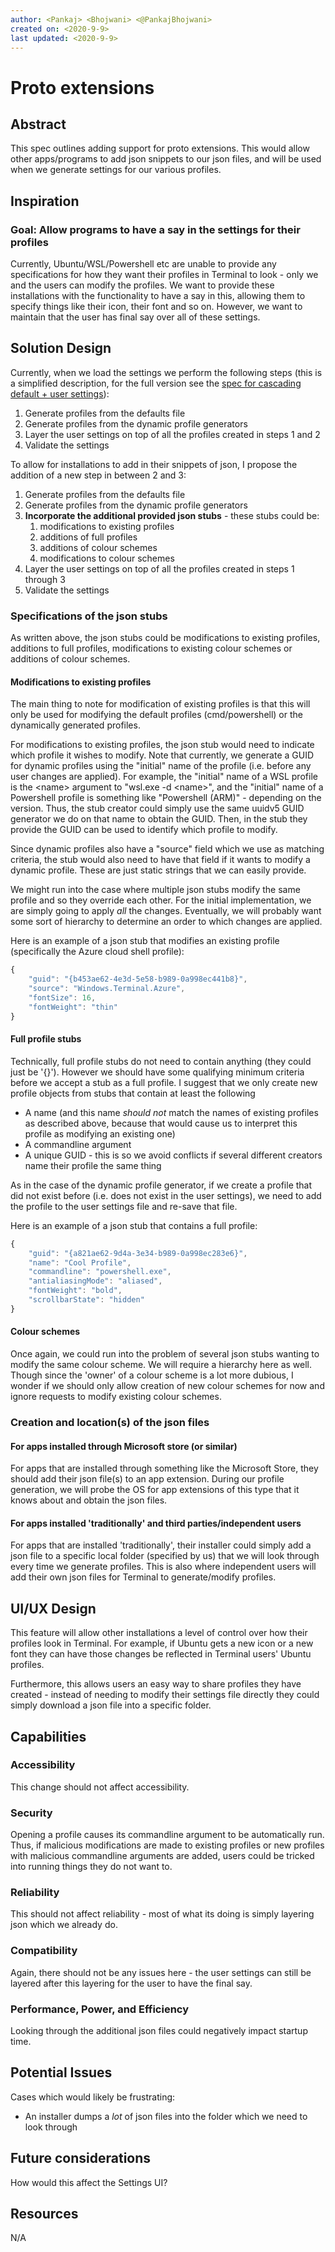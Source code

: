 ```yaml
---
author: <Pankaj> <Bhojwani> <@PankajBhojwani>
created on: <2020-9-9>
last updated: <2020-9-9>
---
```


# Proto extensions

## Abstract

This spec outlines adding support for proto extensions. This would allow other apps/programs
to add json snippets to our json files, and will be used when we generate settings for our various profiles. 

## Inspiration

### Goal: Allow programs to have a say in the settings for their profiles

Currently, Ubuntu/WSL/Powershell etc are unable to provide any specifications for how they want
their profiles in Terminal to look - only we and the users can modify the profiles. We want to provide
these installations with the functionality to have a say in this, allowing them to specify things like
their icon, their font and so on. However, we want to maintain that the user has final say over all of
these settings. 

## Solution Design

Currently, when we load the settings we perform the following steps (this is a simplified description,
for the full version see the [spec for cascading default + user settings](https://github.com/microsoft/terminal/blob/master/doc/specs/%23754%20-%20Cascading%20Default%20Settings.md)):

1. Generate profiles from the defaults file
2. Generate profiles from the dynamic profile generators
3. Layer the user settings on top of all the profiles created in steps 1 and 2
4. Validate the settings

To allow for installations to add in their snippets of json, I propose the addition of a new step
in between 2 and 3:

1. Generate profiles from the defaults file
2. Generate profiles from the dynamic profile generators
3. **Incorporate the additional provided json stubs** - these stubs could be:
   1. modifications to existing profiles
   2. additions of full profiles
   3. additions of colour schemes
   4. modifications to colour schemes
4. Layer the user settings on top of all the profiles created in steps 1 through 3
5. Validate the settings

### Specifications of the json stubs

As written above, the json stubs could be modifications to existing profiles, additions to full profiles, modifications to
existing colour schemes or additions of colour schemes.

#### Modifications to existing profiles

The main thing to note for modification of existing profiles is that this will only be used for modifying the
default profiles (cmd/powershell) or the dynamically generated profiles. 

For modifications to existing profiles, the json stub would need to indicate which profile it wishes to modify.
Note that currently, we generate a GUID for dynamic profiles using the "initial" name of the profile (i.e. before
any user changes are applied). For example, the "initial" name of a WSL profile is the \<name\> argument to
"wsl.exe -d \<name\>", and the "initial" name of a Powershell profile is something like "Powershell (ARM)" - depending
on the version. Thus, the stub creator could simply use the same uuidv5 GUID generator we do on that name to obtain the
GUID. Then, in the stub they provide the GUID can be used to identify which profile to modify. 

Since dynamic profiles also have a "source" field which we use as matching criteria, the stub would also need to
have that field if it wants to modify a dynamic profile. These are just static strings that we can easily provide. 

We might run into the case where multiple json stubs modify the same profile and so they override each other. For the initial implementation, we
are simply going to apply _all_ the changes. Eventually, we will probably want some sort of hierarchy to determine
an order to which changes are applied.

Here is an example of a json stub that modifies an existing profile (specifically the Azure cloud shell profile):

```js
{
    "guid": "{b453ae62-4e3d-5e58-b989-0a998ec441b8}",
    "source": "Windows.Terminal.Azure",
    "fontSize": 16,
    "fontWeight": "thin"
}
```

#### Full profile stubs

Technically, full profile stubs do not need to contain anything (they could just be '\{\}'). However we should
have some qualifying minimum criteria before we accept a stub as a full profile. I suggest that we only create
new profile objects from stubs that contain at least the following

* A name (and this name _should not_ match the names of existing profiles as described above, because that would cause us to interpret this profile as modifying an existing one)
* A commandline argument
* A unique GUID - this is so we avoid conflicts if several different creators name their profile the same thing

As in the case of the dynamic profile generator, if we create a profile that did not exist before (i.e. does not
exist in the user settings), we need to add the profile to the user settings file and re-save that file.

Here is an example of a json stub that contains a full profile:

```js
{
    "guid": "{a821ae62-9d4a-3e34-b989-0a998ec283e6}",
    "name": "Cool Profile",
    "commandline": "powershell.exe",
    "antialiasingMode": "aliased",
    "fontWeight": "bold",
    "scrollbarState": "hidden"
}
```

#### Colour schemes

Once again, we could run into the problem of several json stubs wanting to modify the same colour scheme. We
will require a hierarchy here as well. Though since the 'owner' of a colour scheme is a lot more dubious, I wonder
if we should only allow creation of new colour schemes for now and ignore requests to modify existing colour
schemes. 

### Creation and location(s) of the json files

#### For apps installed through Microsoft store (or similar)

For apps that are installed through something like the Microsoft Store, they should add their json file(s) to
an app extension. During our profile generation, we will probe the OS for app extensions of this type that it
knows about and obtain the json files.

#### For apps installed 'traditionally' and third parties/independent users

For apps that are installed 'traditionally', their installer could simply add a json file to a specific local folder
(specified by us) that we will look through every time we generate profiles. This is also where independent users will
add their own json files for Terminal to generate/modify profiles. 

## UI/UX Design

This feature will allow other installations a level of control over how their profiles look in Terminal. For example,
if Ubuntu gets a new icon or a new font they can have those changes be reflected in Terminal users' Ubuntu profiles.

Furthermore, this allows users an easy way to share profiles they have created - instead of needing to modify their
settings file directly they could simply download a json file into a specific folder. 

## Capabilities

### Accessibility

This change should not affect accessibility.

### Security

Opening a profile causes its commandline argument to be automatically run. Thus, if malicious modifications are made
to existing profiles or new profiles with malicious commandline arguments are added, users could be tricked into running
things they do not want to.

### Reliability

This should not affect reliability - most of what its doing is simply layering json which we already do. 

### Compatibility

Again, there should not be any issues here - the user settings can still be layered after this layering for the user
to have the final say. 

### Performance, Power, and Efficiency

Looking through the additional json files could negatively impact startup time. 

## Potential Issues

Cases which would likely be frustrating:

* An installer dumps a _lot_ of json files into the folder which we need to look through

## Future considerations

How would this affect the Settings UI? 

## Resources

N/A
